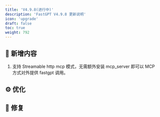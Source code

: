 ```yaml
---
title: 'V4.9.8(进行中)'
description: 'FastGPT V4.9.8 更新说明'
icon: 'upgrade'
draft: false
toc: true
weight: 792
---
```



## 🚀 新增内容

1. 支持 Streamable http mcp 模式，无需额外安装 mcp_server 即可以 MCP 方式对外提供 fastgpt 调用。

## ⚙️ 优化


## 🐛 修复


